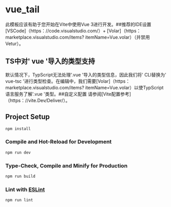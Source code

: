 # vue_tail

此模板应该有助于您开始在Vite中使用Vue 3进行开发。##推荐的IDE设置
[VSCode]（https：//code.visualstudio.com/）+ [Volar]（https：marketplace.visualstudio.com/items? itemName=Vue.volar）（并禁用Vetur）。

## TS中对' vue '导入的类型支持

默认情况下，TypScript无法处理'.vue '导入的类型信息，因此我们将' CLI替换为' vue-tsc '进行类型检查。在编辑中，我们需要[Volar]（https：marketplace.visualstudio.com/items? itemName=Vue.volar）以使TypScript语言服务了解'.vue '类型。##自定义配置
请参阅[Vite配置参考]（https：//vite.Dev/Deliver/）。

## Project Setup

```sh
npm install
```

### Compile and Hot-Reload for Development

```sh
npm run dev
```

### Type-Check, Compile and Minify for Production

```sh
npm run build
```

### Lint with [ESLint](https://eslint.org/)

```sh
npm run lint
```
